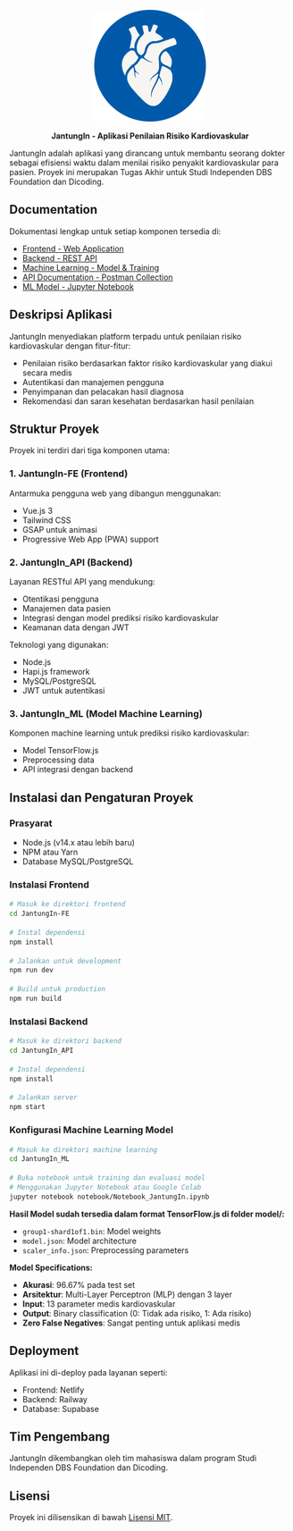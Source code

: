 <p align="center">
  <img src="./JantungIn_API/public/logo.png" alt="JantungIn Logo" width="200"/>
</p>

<p align="center">
  <b>JantungIn - Aplikasi Penilaian Risiko Kardiovaskular</b>
</p>

JantungIn adalah aplikasi yang dirancang untuk membantu seorang dokter sebagai efisiensi waktu dalam menilai risiko penyakit kardiovaskular para pasien. Proyek ini merupakan Tugas Akhir untuk Studi Independen DBS Foundation dan Dicoding.

## Documentation

Dokumentasi lengkap untuk setiap komponen tersedia di:

- [Frontend - Web Application](JantungIn-FE/README.md)
- [Backend - REST API](JantungIn_API/README.md)
- [Machine Learning - Model & Training](JantungIn_ML/README.md)
- [API Documentation - Postman Collection](JantungIn_API/postman/)
- [ML Model - Jupyter Notebook](JantungIn_ML/notebook/)

## Deskripsi Aplikasi

JantungIn menyediakan platform terpadu untuk penilaian risiko kardiovaskular dengan fitur-fitur:

- Penilaian risiko berdasarkan faktor risiko kardiovaskular yang diakui secara medis
- Autentikasi dan manajemen pengguna
- Penyimpanan dan pelacakan hasil diagnosa
- Rekomendasi dan saran kesehatan berdasarkan hasil penilaian

## Struktur Proyek

Proyek ini terdiri dari tiga komponen utama:

### 1. JantungIn-FE (Frontend)

Antarmuka pengguna web yang dibangun menggunakan:

- Vue.js 3
- Tailwind CSS
- GSAP untuk animasi
- Progressive Web App (PWA) support

### 2. JantungIn_API (Backend)

Layanan RESTful API yang mendukung:

- Otentikasi pengguna
- Manajemen data pasien
- Integrasi dengan model prediksi risiko kardiovaskular
- Keamanan data dengan JWT

Teknologi yang digunakan:

- Node.js
- Hapi.js framework
- MySQL/PostgreSQL
- JWT untuk autentikasi

### 3. JantungIn_ML (Model Machine Learning)

Komponen machine learning untuk prediksi risiko kardiovaskular:

- Model TensorFlow.js
- Preprocessing data
- API integrasi dengan backend

## Instalasi dan Pengaturan Proyek

### Prasyarat

- Node.js (v14.x atau lebih baru)
- NPM atau Yarn
- Database MySQL/PostgreSQL

### Instalasi Frontend

```sh
# Masuk ke direktori frontend
cd JantungIn-FE

# Instal dependensi
npm install

# Jalankan untuk development
npm run dev

# Build untuk production
npm run build
```

### Instalasi Backend

```sh
# Masuk ke direktori backend
cd JantungIn_API

# Instal dependensi
npm install

# Jalankan server
npm start
```

### Konfigurasi Machine Learning Model

```sh
# Masuk ke direktori machine learning
cd JantungIn_ML

# Buka notebook untuk training dan evaluasi model
# Menggunakan Jupyter Notebook atau Google Colab
jupyter notebook notebook/Notebook_JantungIn.ipynb
```

**Hasil Model sudah tersedia dalam format TensorFlow.js di folder model/:**
- `group1-shard1of1.bin`: Model weights
- `model.json`: Model architecture  
- `scaler_info.json`: Preprocessing parameters

**Model Specifications:**
- **Akurasi**: 96.67% pada test set
- **Arsitektur**: Multi-Layer Perceptron (MLP) dengan 3 layer
- **Input**: 13 parameter medis kardiovaskular
- **Output**: Binary classification (0: Tidak ada risiko, 1: Ada risiko)
- **Zero False Negatives**: Sangat penting untuk aplikasi medis

## Deployment

Aplikasi ini di-deploy pada layanan seperti:

- Frontend: Netlify
- Backend: Railway
- Database: Supabase

## Tim Pengembang

JantungIn dikembangkan oleh tim mahasiswa dalam program Studi Independen DBS Foundation dan Dicoding.

## Lisensi

Proyek ini dilisensikan di bawah [Lisensi MIT](LICENSE).
